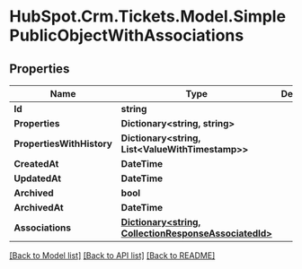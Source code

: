 # HubSpot.Crm.Tickets.Model.SimplePublicObjectWithAssociations

## Properties

Name | Type | Description | Notes
------------ | ------------- | ------------- | -------------
**Id** | **string** |  | 
**Properties** | **Dictionary&lt;string, string&gt;** |  | 
**PropertiesWithHistory** | **Dictionary&lt;string, List&lt;ValueWithTimestamp&gt;&gt;** |  | [optional] 
**CreatedAt** | **DateTime** |  | 
**UpdatedAt** | **DateTime** |  | 
**Archived** | **bool** |  | [optional] 
**ArchivedAt** | **DateTime** |  | [optional] 
**Associations** | [**Dictionary&lt;string, CollectionResponseAssociatedId&gt;**](CollectionResponseAssociatedId.md) |  | [optional] 

[[Back to Model list]](../README.md#documentation-for-models) [[Back to API list]](../README.md#documentation-for-api-endpoints) [[Back to README]](../README.md)

